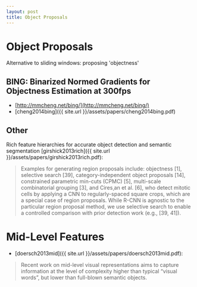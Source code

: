 ```yaml
---
layout: post
title: Object Proposals
---
```


# Object Proposals

Alternative to sliding windows: proposing 'objectness'

## BING: Binarized Normed Gradients for Objectness Estimation at 300fps

- [http://mmcheng.net/bing/](http://mmcheng.net/bing/)
- [cheng2014bing]({{ site.url }}/assets/papers/cheng2014bing.pdf)


## Other

Rich feature hierarchies for accurate object detection and semantic segmentation
[girshick2013rich]({{ site.url }}/assets/papers/girshick2013rich.pdf): 

> Examples for generating region proposals include: objectness [1], selective
> search [39], category-independent object proposals [14], constrained parametric
> min-cuts (CPMC) [5], multi-scale combinatorial grouping [3], and Cires¸an et al.
> [6], who detect mitotic cells by applying a CNN to regularly-spaced square
> crops, which are a special case of region proposals. While R-CNN is agnostic to
> the particular region proposal method, we use selective search to enable a
> controlled comparison with prior detection work (e.g., [39, 41]).


# Mid-Level Features

- [doersch2013mid]({{ site.url }}/assets/papers/doersch2013mid.pdf):

> Recent work on mid-level visual representations aims to capture information at the
level of complexity higher than typical “visual words”, but lower than full-blown
semantic objects.


